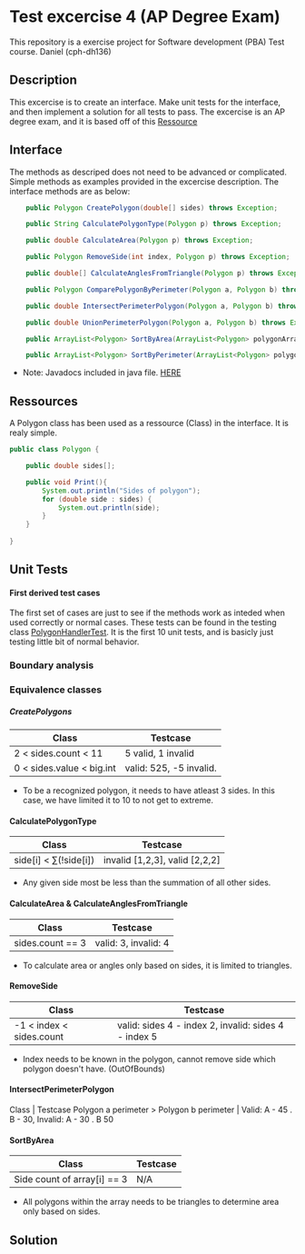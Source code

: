 # Test excercise 4 (AP Degree Exam)
This repository is a exercise project for Software development (PBA) Test course. Daniel (cph-dh136)

## Description
This excercise is to create an interface. Make unit tests for the interface, and then implement a solution for all tests to pass. The excercise is an AP degree exam, and it is based off of this [Ressource](FirstSemesterEksam.pdf)

## Interface
The methods as descriped does not need to be advanced or complicated. Simple methods as examples provided in the excercise description.
The interface methods are as below:

```java
    public Polygon CreatePolygon(double[] sides) throws Exception;

    public String CalculatePolygonType(Polygon p) throws Exception;

    public double CalculateArea(Polygon p) throws Exception;

    public Polygon RemoveSide(int index, Polygon p) throws Exception;

    public double[] CalculateAnglesFromTriangle(Polygon p) throws Exception;

    public Polygon ComparePolygonByPerimeter(Polygon a, Polygon b) throws Exception;

    public double IntersectPerimeterPolygon(Polygon a, Polygon b) throws Exception;

    public double UnionPerimeterPolygon(Polygon a, Polygon b) throws Exception;

    public ArrayList<Polygon> SortByArea(ArrayList<Polygon> polygonArrayList) throws Exception;

    public ArrayList<Polygon> SortByPerimeter(ArrayList<Polygon> polygonArrayList) throws Exception;
```
- Note: Javadocs included in java file. [HERE]()

## Ressources
A Polygon class has been used as a ressource (Class) in the interface. It is realy simple.

```java
public class Polygon {

    public double sides[];

    public void Print(){
        System.out.println("Sides of polygon");
        for (double side : sides) {
            System.out.println(side);
        }
    }
    
}
```

## Unit Tests
#### First derived test cases
The first set of cases are just to see if the methods work as inteded when used correctly or normal cases. These tests can be found in the testing class [PolygonHandlerTest](link). It is the first 10 unit tests, and is basicly just testing little bit of normal behavior.

### Boundary analysis



### Equivalence classes
##### CreatePolygons
Class        | Testcase
------------ | -----------------
2 < sides.count < 11 | 5 valid, 1 invalid
0 < sides.value < big.int | valid: 525, -5 invalid.

- To be a recognized polygon, it needs to have atleast 3 sides. In this case, we have limited it to 10 to not get to extreme.

#### CalculatePolygonType
Class | Testcase
----- | ----------
side[i] < ∑(!side[i]) | invalid [1,2,3], valid [2,2,2]

- Any given side most be less than the summation of all other sides.

#### CalculateArea & CalculateAnglesFromTriangle
Class | Testcase
----- | ------------
sides.count == 3 | valid: 3, invalid: 4

- To calculate area or angles only based on sides, it is limited to triangles.

#### RemoveSide
Class | Testcase
----- | ------------
-1 < index < sides.count | valid: sides 4 - index 2, invalid: sides 4 - index 5

- Index needs to be known in the polygon, cannot remove side which polygon doesn't have. (OutOfBounds)

#### IntersectPerimeterPolygon
Class | Testcase
Polygon a perimeter > Polygon b perimeter | Valid: A - 45 . B - 30, Invalid: A - 30 . B 50

#### SortByArea
Class | Testcase
----- | --------
Side count of array[i] == 3 | N/A

- All polygons within the array needs to be triangles to determine area only based on sides.

## Solution

